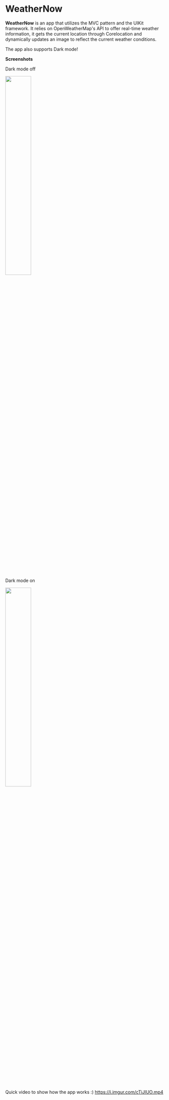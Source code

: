 
# WeatherNow

**WeatherNow** is an app that utilizes the MVC pattern
and the UIKit framework. It relies on OpenWeatherMap's API to offer real-time weather information, it gets the current location through Corelocation and dynamically updates an image to reflect the current weather conditions.

The app also supports Dark mode!

**Screenshots**

Dark mode off

<img src="https://i.imgur.com/4aobL7p.png"  width="40%">

Dark mode on

<img src="https://i.imgur.com/tM1IJNI.png"  width="40%">

Quick video to show how the app works :)
https://i.imgur.com/cTiJIUO.mp4
